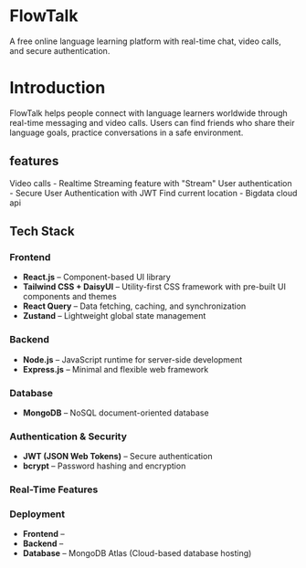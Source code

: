 # FlowTalk  
A free online language learning platform with real-time chat, video calls, and secure authentication.  

# Introduction
FlowTalk helps people connect with language learners worldwide through real-time messaging and video calls. 
Users can find friends who share their language goals, practice conversations in a safe environment.


## features

   Video calls - Realtime Streaming feature with "Stream"
   User authentication - Secure User Authentication with JWT
   Find current location - Bigdata cloud api

## Tech Stack

### Frontend
- **React.js** – Component-based UI library
- **Tailwind CSS + DaisyUI** – Utility-first CSS framework with pre-built UI components and themes
- **React Query** – Data fetching, caching, and synchronization
- **Zustand** – Lightweight global state management

### Backend
- **Node.js** – JavaScript runtime for server-side development
- **Express.js** – Minimal and flexible web framework

### Database
- **MongoDB** – NoSQL document-oriented database

### Authentication & Security
- **JWT (JSON Web Tokens)** – Secure authentication
- **bcrypt** – Password hashing and encryption

### Real-Time Features


### Deployment
- **Frontend** – 
- **Backend** – 
- **Database** – MongoDB Atlas (Cloud-based database hosting)


